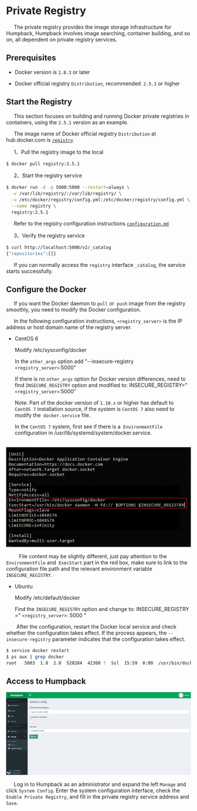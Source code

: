 # Private Registry

&ensp;&ensp;&ensp;The private registry provides the image storage infrastructure for Humpback, Humpback involves image searching, container building, and so on, all dependent on private registry services.   

##  Prerequisites   

- Docker version is `1.8.3` or later  

- Docker official registry `Distribution`, recommended` 2.5.1` or higher   

##  Start the Registry

&ensp;&ensp;&ensp;This section focuses on building and running Docker private registries in containers, using the `2.5.1` version as an example.  

&ensp;&ensp;&ensp;The image name of Docker official registry `Distribution` at hub.docker.com is <a href="https://hub.docker.com/r/library/registry/">`registry` </a>

&ensp;&ensp;&ensp;1、Pull the registry image to the local

```bash
$ docker pull registry:2.5.1
```
&ensp;&ensp;&ensp;2、Start the registry service   

```bash
$ docker run -d -p 5000:5000 --restart=always \
  -v /var/lib/registry/:/var/lib/registry/ \
  -v /etc/docker/registry/config.yml:/etc/docker/registry/config.yml \
  --name registry \
  registry:2.5.1
```
&ensp;&ensp;&ensp;Refer to the registry configuration instructions <a href="https://github.com/docker/distribution/blob/master/docs/configuration.md">`configuration.md` </a>

&ensp;&ensp;&ensp;3、Verify the registry service 

```bash
$ curl http://localhost:5000/v2/_catalog
{"repositories":[]}
```
&ensp;&ensp;&ensp;If you can normally access the `registry` interface `_catalog`, the service starts successfully. 

##  Configure the Docker  

&ensp;&ensp;&ensp;If you want the Docker daemon to `pull` or` push` image from the registry smoothly, you need to modify the Docker configuration.

&ensp;&ensp;&ensp;In the following configuration instructions, `<registry_server>` is the IP address or host domain name of the registry server.  

- CentOS 6   

  Modify /etc/sysconfig/docker   

  In the `other_args` option add "--insecure-registry `<registry_server>`:5000"

  If there is no `other_args` option for Docker version differences, need to find `INSECURE_REGISTRY` option and modified to: INSECURE_REGISTRY="`<registry_server>`:5000"  

  Note: Part of the docker version of `1.10.x` or higher has default to` CentOS 7` installation source, if the system is `CentOS 7` also need to modify the` docker.service` file.   

  In the `CentOS 7` system, first see if there is a` EnvironmentFile` configuration in /usr/lib/systemd/system/docker.service.

&ensp;&ensp;&ensp;&ensp;&ensp;![C6配置](./_media/centos7_docker_etc.jpg)   
  
&ensp;&ensp;&ensp;&ensp;&ensp;File content may be slightly different, just pay attention to the `EnvironmentFile` and` ExecStart` part in the red box, make sure to link to the configuration file path and the relevant environment variable `INSECURE_REGISTRY`.

- Ubuntu

  Modify /etc/default/docker

  Find the `INSECURE_REGISTRY` option and change to: INSECURE_REGISTRY =" `<registry_server>`: 5000 "

&ensp;&ensp;&ensp;&ensp;After the configuration, restart the Docker local service and check whether the configuration takes effect. If the process appears, the `--insecure-registry` parameter indicates that the configuration takes effect.

```bash
$ service docker restart
$ ps aux | grep docker
root   5003  1.8  2.0  520284  42360 ?  Ssl  15:59  0:00  /usr/bin/dockerd -H fd:// --insecure-registry 192.168.1.10:5000
```

##  Access to Humpback

![C6配置](./_media/system_config.png)    

&ensp;&ensp;&ensp;Log in to Humpback as an administrator and expand the left `Manage` and click `System Config`. Enter the system configuration interface, check the `Enable Private Registry`, and fill in the private registry service address and `Save`.

